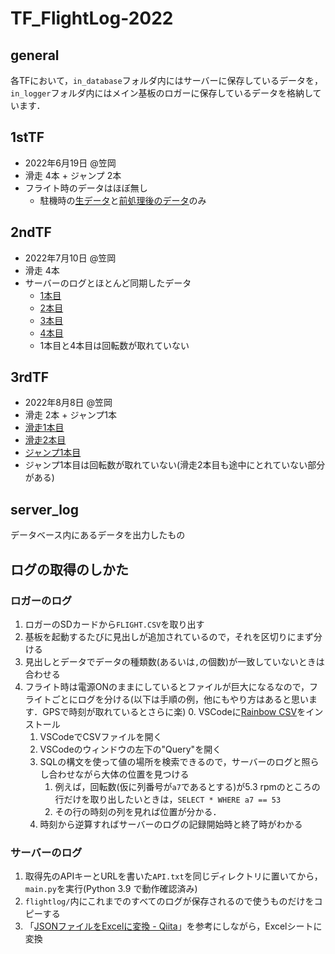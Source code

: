 # TF_FlightLog-2022
## general
各TFにおいて，`in_database`フォルダ内にはサーバーに保存しているデータを，`in_logger`フォルダ内にはメイン基板のロガーに保存しているデータを格納しています．


## 1stTF
- 2022年6月19日 @笠岡
- 滑走 4本 + ジャンプ 2本
- フライト時のデータはほぼ無し
  - 駐機時の[生データ](220619_1st_TF/in_logger/FLIGHT-raw.CSV)と[前処理後のデータ](220619_1st_TF/in_logger/FLIGHT-preprocessed.CSV)のみ

## 2ndTF
- 2022年7月10日 @笠岡
- 滑走 4本
- サーバーのログとほとんど同期したデータ
  - [1本目](220710_2nd_TF/in_logger/taxi1.csv)
  - [2本目](220710_2nd_TF/in_logger/taxi2.csv)
  - [3本目](220710_2nd_TF/in_logger/taxi3.csv)
  - [4本目](220710_2nd_TF/in_logger/taxi4.csv)
  - 1本目と4本目は回転数が取れていない

## 3rdTF
- 2022年8月8日 @笠岡
- 滑走 2本 + ジャンプ1本
- [滑走1本目](220808_3rd_TF/in_logger/taxi1.csv)
- [滑走2本目](220808_3rd_TF/in_logger/taxi2.csv)
- [ジャンプ1本目](220808_3rd_TF/in_logger/jump1.csv)
- ジャンプ1本目は回転数が取れていない(滑走2本目も途中にとれていない部分がある)

## server_log
データベース内にあるデータを出力したもの

## ログの取得のしかた
### ロガーのログ
1. ロガーのSDカードから`FLIGHT.CSV`を取り出す
2. 基板を起動するたびに見出しが追加されているので，それを区切りにまず分ける
3. 見出しとデータでデータの種類数(あるいは`,`の個数)が一致していないときは合わせる
4. フライト時は電源ONのままにしているとファイルが巨大になるなので，フライトごとにログを分ける(以下は手順の例，他にもやり方はあると思います．GPSで時刻が取れているとさらに楽)
   0. VSCodeに[Rainbow CSV](https://marketplace.visualstudio.com/items?itemName=mechatroner.rainbow-csv)をインストール
   1. VSCodeでCSVファイルを開く
   2. VSCodeのウィンドウの左下の"Query"を開く
   3. SQLの構文を使って値の場所を検索できるので，サーバーのログと照らし合わせながら大体の位置を見つける
      1. 例えば，回転数(仮に列番号が`a7`であるとする)が5.3 rpmのところの行だけを取り出したいときは，`SELECT * WHERE a7 == 53`
      2. その行の時刻の列を見れば位置が分かる．
   4. 時刻から逆算すればサーバーのログの記録開始時と終了時がわかる

### サーバーのログ
1. 取得先のAPIキーとURLを書いた`API.txt`を同じディレクトリに置いてから，`main.py`を実行(Python 3.9 で動作確認済み)
2. `flightlog/`内にこれまでのすべてのログが保存されるので使うものだけをコピーする
3. 「[JSONファイルをExcelに変換 - Qiita](https://qiita.com/afukuma/items/65c6e96bd15b319e160f)」を参考にしながら，Excelシートに変換
